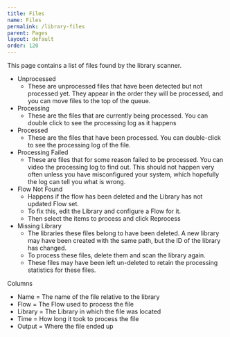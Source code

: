 ```yaml
---
title: Files
name: Files
permalink: /library-files
parent: Pages
layout: default
order: 120
---
```


This page contains a list of files found by the library scanner.

* Unprocessed
  * These are unprocessed files that have been detected but not processed yet.  They appear in the order they will be processed, and you can move files to the top of the queue.
* Processing
  * These are the files that are currently being processed.  You can double click to see the processing log as it happens
* Processed
  * These are the files that have been processed.  You can double-click to see the processing log of the file.
* Processing Failed
  * These are files that for some reason failed to be processed.   You can video the processing log to find out.   This should not happen very often unless you have misconfigured your system, which hopefully the log can tell you what is wrong.
* Flow Not Found
  * Happens if the flow has been deleted and the Library has not updated Flow set. 
  * To fix this, edit the Library and configure a Flow for it.
  * Then select the items to process and click Reprocess
* Missing Library
  * The libraries these files belong to have been deleted. A new library may have been created with the same path, but the ID of the library has changed.
  * To process these files, delete them and scan the library again.
  * These files may have been left un-deleted to retain the processing statistics for these files.



Columns 
* Name = The name of the file relative to the library 
* Flow = The Flow used to process the file
* Library = The Library in which the file was located
* Time = How long it took to process the file
* Output = Where the file ended up